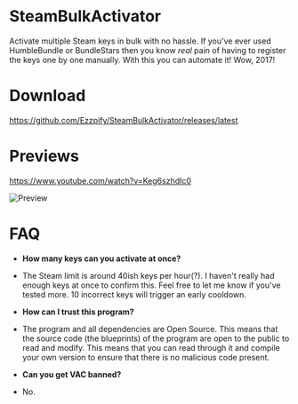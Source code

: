 # SteamBulkActivator
Activate multiple Steam keys in bulk with no hassle. If you've ever used HumbleBundle or BundleStars then you know *real* pain of having to register the keys one by one manually. With this you can automate it! Wow, 2017!

# Download

https://github.com/Ezzpify/SteamBulkActivator/releases/latest

# Previews

https://www.youtube.com/watch?v=Keg6szhdIc0

![Preview](https://i.imgur.com/NxwEsAx.gif)

# FAQ

* **How many keys can you activate at once?**
 * The Steam limit is around 40ish keys per hour(?). I haven't really had enough keys at once to confirm this. Feel free to let me know if you've tested more. 10 incorrect keys will trigger an early cooldown.
 
* **How can I trust this program?**
 * The program and all dependencies are Open Source. This means that the source code (the blueprints) of the program are open to the public to read and modify. This means that you can read through it and compile your own version to ensure that there is no malicious code present.
 
* **Can you get VAC banned?**
 * No.
